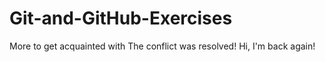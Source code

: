 # Git-and-GitHub-Exercises
More to get acquainted with
The conflict was resolved!
Hi, I'm back again!
